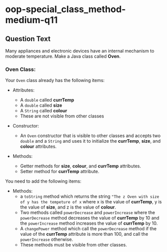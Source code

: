 # oop-special_class_method-medium-q11

## Question Text

Many appliances and electronic devices have an internal mechanism to moderate temperature. Make a Java class called
**Oven**.

### Oven Class:

Your `Oven` class already has the following items:

- Attributes:
    - A `double` called **currTemp**
    - A `double` called **size**
    - A `String` called **colour**
    - These are not visible from other classes

- Constructor:
    - An `Oven` constructor that is visible to other classes and accepts two `double` and a `String` and uses it to
      initialize the **currTemp**, **size**, and **colour** attributes.
  
- Methods:
    - Getter methods for **size**, **colour**, and **currTemp** attributes.
    - Setter method for **currTemp** attribute.

You need to add the following items:

- Methods:
    - a `toString` method which returns the string `"The z Oven with size of y has the tempeture of x` where x is
      the value of **currTemp**, y is the value of **size**, and z is the value of **colour**.
    - Two methods called `powerDecrease` and `powerIncrease` where the `powerDecrease` method decreases the value of **currTemp** by 10
      and the `powerIncrease` method increases the value of **currTemp** by 10.
    - A `changePower` method which call the `powerDecrease` method if the value of the **currTemp** attribute is more than 100, and
      call the `powerIncrease` otherwise.
    - These methods must be visible from other classes.